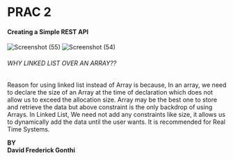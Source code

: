 # PRAC 2

<h4>Creating a Simple REST API</h4>


![Screenshot (55)](https://user-images.githubusercontent.com/68220442/88169986-82a14d00-cc3a-11ea-9262-9522a656fae0.png)
![Screenshot (54)](https://user-images.githubusercontent.com/68220442/88169990-846b1080-cc3a-11ea-8bd4-8ae0e154a244.png)


<h6> WHY LINKED LIST OVER AN ARRAY?? </h6>
<p>Reason for using linked list instead of Array is because,
  In an array, we need to declare the size of an Array at the time of declaration
  which does not allow us to exceed the allocation size. 
  Array may be the best one to store and retrieve the data but above constraint is the 
  only backdrop of using Arrays.
  In Linked List, We need not add any constraints like size, it allows us to dynamically 
  add the data until the user wants. It is recommended for Real Time Systems.</p>
  
  <b> BY</b> <br>
  <b> David Frederick Gonthi </b>


